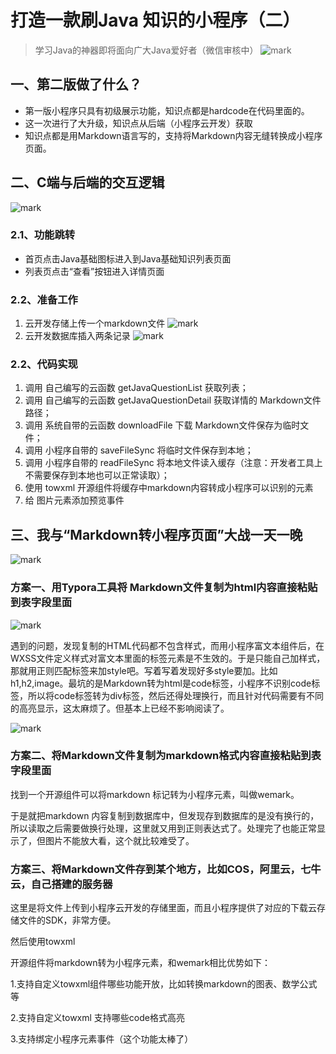 # 打造一款刷Java 知识的小程序（二）
> 学习Java的神器即将面向广大Java爱好者（微信审核中）
![mark](http://cdn.jayh.club/blog/20200405/ik8h4UItdnSA.jpg?imageslim)

## 一、第二版做了什么？

- 第一版小程序只具有初级展示功能，知识点都是hardcode在代码里面的。
- 这一次进行了大升级，知识点从后端（小程序云开发）获取
- 知识点都是用Markdown语言写的，支持将Markdown内容无缝转换成小程序页面。
## 二、C端与后端的交互逻辑
![mark](http://cdn.jayh.club/blog/20200405/utxoOgwUrtc9.png?imageslim)
### 2.1、功能跳转
- 首页点击Java基础图标进入到Java基础知识列表页面
- 列表页点击“查看”按钮进入详情页面
### 2.2、准备工作
1) 云开发存储上传一个markdown文件
![mark](http://cdn.jayh.club/blog/20200405/629FSwfShtOA.png?imageslim)
2) 云开发数据库插入两条记录
![mark](http://cdn.jayh.club/blog/20200405/xA3hBYrsRPfq.png?imageslim)
### 2.2、代码实现
1) 调用 自己编写的云函数 getJavaQuestionList 获取列表；
2) 调用 自己编写的云函数 getJavaQuestionDetail 获取详情的 Markdown文件路径；
3) 调用 系统自带的云函数 downloadFile 下载 Markdown文件保存为临时文件；
4) 调用 小程序自带的 saveFileSync 将临时文件保存到本地；
5) 调用 小程序自带的 readFileSync 将本地文件读入缓存（注意：开发者工具上不需要保存到本地也可以正常读取）；
6) 使用 towxml 开源组件将缓存中markdown内容转成小程序可以识别的元素
7) 给 图片元素添加预览事件
## 三、我与“Markdown转小程序页面”大战一天一晚
![mark](http://cdn.jayh.club/blog/20200405/e6y2sG2FgJGx.png?imageslim)

### 方案一、用Typora工具将 Markdown文件复制为html内容直接粘贴到表字段里面

![mark](http://cdn.jayh.club/blog/20200405/NkoHPzoz4Nb4.png?imageslim)

遇到的问题，发现复制的HTML代码都不包含样式，而用小程序富文本组件后，在WXSS文件定义样式对富文本里面的标签元素是不生效的。于是只能自己加样式，那就用正则匹配标签来加style吧。写着写着发现好多style要加。比如h1,h2,image。最坑的是Markdown转为html是code标签，小程序不识别code标签，所以将code标签转为div标签，然后还得处理换行，而且针对代码需要有不同的高亮显示，这太麻烦了。但基本上已经不影响阅读了。

![mark](http://cdn.jayh.club/blog/20200405/pFNp5iqIb5qR.png?imageslim)

### 方案二、将Markdown文件复制为markdown格式内容直接粘贴到表字段里面

找到一个开源组件可以将markdown 标记转为小程序元素，叫做wemark。

于是就把markdown 内容复制到数据库中，但发现存到数据库的是没有换行的，所以读取之后需要做换行处理，这里就又用到正则表达式了。处理完了也能正常显示了，但图片不能放大看，这个就比较难受了。

### 方案三、将Markdown文件存到某个地方，比如COS，阿里云，七牛云，自己搭建的服务器

这里是将文件上传到小程序云开发的存储里面，而且小程序提供了对应的下载云存储文件的SDK，非常方便。

然后使用towxml 

[^towxml]: https://github.com/sbfkcel/towxml

开源组件将markdown转为小程序元素，和wemark相比优势如下：

1.支持自定义towxml组件哪些功能开放，比如转换markdown的图表、数学公式等

2.支持自定义towxml 支持哪些code格式高亮

3.支持绑定小程序元素事件（这个功能太棒了）



